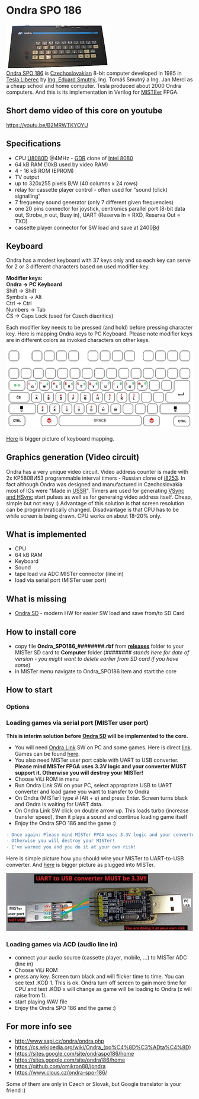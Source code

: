 # Ondra SPO 186
![Ondra SPO 186 image](/pictures/Ondra_th.jpg)  
[Ondra SPO 186](https://cs.wikipedia.org/wiki/Ondra_(po%C4%8D%C3%ADta%C4%8D)) is [Czechoslovakian](https://en.wikipedia.org/wiki/Czechoslovakia) 8-bit computer developed in 1985 in [Tesla Liberec](https://en.wikipedia.org/wiki/Tesla_(Czechoslovak_company)) by [Ing. Eduard Smutný](https://cs.wikipedia.org/wiki/Eduard_Smutn%C3%BD), Ing. Tomáš Smutný a Ing. Jan Mercl as a cheap school and home computer. Tesla produced about 2000 Ondra computers.
And this is its implementation in Verilog for [MISTEer](https://github.com/MiSTer-devel/Main_MiSTer/wiki) FPGA.

## Short demo video of this core on youtube

https://youtu.be/B2MRWTKYOYU

## Specifications

* CPU [U8080D](https://en.wikipedia.org/wiki/U880) @4MHz - [GDR](https://en.wikipedia.org/wiki/East_Germany) clone of [Intel 8080](https://en.wikipedia.org/wiki/Intel_8080)
* 64 kB RAM (10kB used by video RAM)
* 4 - 16 kB ROM (EPROM) 
* TV output 
* up to 320x255 pixels B/W (40 columns x 24 rows)
* relay for cassette player control - often used for "sound (click) signalling"
* 7 frequency sound generator (only 7 different given frequencies)
* one 20 pins connector for joystick, centronics parallel port (8-bit data out, Strobe_n out, Busy in), UART (Reserva In = RXD, Reserva Out = TXD)
* cassette player connector for SW load and save at 2400[Bd](https://en.wikipedia.org/wiki/Baud)

## Keyboard

Ondra has a modest keyboard with 37 keys only and so each key can serve for 2 or 3 different characters based on used modifier-key.

**Modifier keys:**  
**Ondra      -> PC Keyboard**  
Shift      -> Shift  
Symbols    -> Alt  
Ctrl       -> Ctrl  
Numbers    -> Tab  
ČS         -> Caps Lock (used for Czech diacritics)  

Each modifier key needs to be pressed (and hold) before pressing character key. 
Here is mapping Ondra keys to PC Keyboard. Please note modifier keys are in different colors as invoked characters on other keys.

![Ondra Keyboard mapping](/pictures/OndraKeyboardMapping_small.jpg)

[Here](/pictures/OndraKeyboardMapping.jpg) is bigger picture of keyboard mapping.

## Graphics generation (Video circuit)

Ondra has a very unique video circuit. Video address counter is made with 2x КР580ВИ53 programmable interval timers - Russian clone of [i8253](https://en.wikipedia.org/wiki/Intel_8253). In fact although Ondra was designed and manufactured in Czechoslovakia most of ICs were "Made in [USSR](https://en.wikipedia.org/wiki/Soviet_Union)".
Timers are used for generating [VSync and HSync](https://en.wikipedia.org/wiki/Analog_television#Vertical_synchronization) start pulses as well as for generaing video address itself. Cheap, simple but not easy :)
Advantage of this solution is that screen resolution can be programmatically changed. Disadvantage is that CPU has to be while screen is being drawn. CPU works on about 18-20% only.


## What is implemented

* CPU
* 64 kB RAM
* Keyboard
* Sound
* tape load via ADC MISTer connector (line in)
* load via serial port (MISTer user port)

## What is missing

* [Ondra SD](https://sites.google.com/site/ondraspo186/4-rom-card-sd) - modern HW for easier SW load and save from/to SD Card

## How to install core

* copy file **Ondra_SPO186_########.rbf** from **[releases](/releases)** folder to your MISTer SD card to **Computer** folder
(*######## stands here for date of version - you might want to delete earlier from SD card if you have some*)
* in MISTer menu navigate to Ondra_SPO186 item and start the core

## How to start

### Options
 

### Loading games via serial port (MISTer user port)

**This is interim solution before [Ondra SD](https://sites.google.com/site/ondraspo186/4-rom-card-sd) will be implemented to the core.**  

* You will need [Ondra Link](https://sites.google.com/site/ondraspo186/rs232/ondralink) SW on PC and some games. Here is direct [link](https://sites.google.com/site/ondraspo186/download/9-2-rom-a-utility/OndraLink32.zip?attredirects=0&d=1). Games can be found [here](https://sites.google.com/site/ondraspo186/download/9-1-hry).
* You also need MISTer user port cable with UART to USB converter. **Please mind MISTer FPGA uses 3.3V logic and your converter MUST support it. Otherwise you will destroy your MISTer!**
* Choose ViLi ROM in menu
* Run Ondra Link SW on your PC, select appropriate USB to UART converter and load game you want to transfer to Ondra
* On Ondra (MISTer) type # (Alt + e) and press Enter. Screen turns black and Ondra is waiting for UART data.
* On Ondra Link SW click on double arrow up. This loads turbo (increase transfer speed), then it plays a sound and continue loading game itself
* Enjoy the Ondra SPO 186 and the game :)

```diff
- Once again: Please mind MISTer FPGA uses 3.3V logic and your converter MUST support it. 
- Otherwise you will destroy your MISTer!
- I've warned you and you do it at your own risk!
```
Here is simple picture how you should wire your MISTer to UART-to-USB converter. And [here](/pictures/Mister_UART.jpg) is bigger picture as plugged into MISTer.

![User Port to UART USB](/pictures/UserPortToUART_USB.jpg)


### Loading games via ACD (audio line in)

* connect your audio source (cassette player, mobile, ...) to MISTer ADC (line in)
* Choose ViLi ROM
* press any key. Screen turn black and will flicker time to time. You can see text .KÓD 1. This is ok. Ondra turn off screen to gain more time for CPU and text .KÓD x will change as game will be loading to Ondra (x will raise from 1).
* start playing WAV file
* Enjoy the Ondra SPO 186 and the game :)

## For more info see

* http://www.sapi.cz/ondra/ondra.php
* https://cs.wikipedia.org/wiki/Ondra_(po%C4%8D%C3%ADta%C4%8D)
* https://sites.google.com/site/ondraspo186/home
* https://sites.google.com/site/ondra186/home 
* https://github.com/omikron88/jondra
* https://www.clous.cz/ondra-spo-186/

Some of them are only in Czech or Slovak, but Google translator is your friend :)
